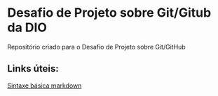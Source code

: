 # Desafio de Projeto sobre Git/Gitub da DIO
Repositório criado para o Desafio de Projeto sobre Git/GitHub

## Links úteis:
[Sintaxe básica markdown](https://markdownguide.org/basic-syntax/)
